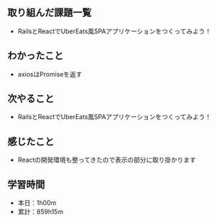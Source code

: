 ## 取り組んだ課題一覧
- RailsとReactでUberEats風SPAアプリケーションをつくってみよう！
## わかったこと
- axiosはPromiseを返す
## 次やること
- RailsとReactでUberEats風SPAアプリケーションをつくってみよう！
## 感じたこと
- Reactの開発環境も整ってきたので表示の部分に取り掛かります
## 学習時間
- 本日：1h00m
- 累計：859h15m
